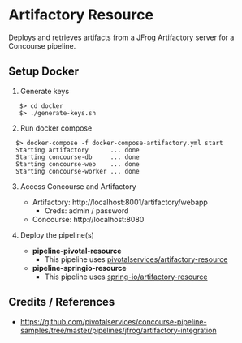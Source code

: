 # Artifactory Resource

Deploys and retrieves artifacts from a JFrog Artifactory server for a Concourse pipeline.

## Setup Docker

1. Generate keys
```
   $> cd docker
   $> ./generate-keys.sh
```

2. Run docker compose
```
  $> docker-compose -f docker-compose-artifactory.yml start
  Starting artifactory      ... done
  Starting concourse-db     ... done
  Starting concourse-web    ... done
  Starting concourse-worker ... done
```

3. Access Concourse and Artifactory
    * Artifactory:  http://localhost:8001/artifactory/webapp
      - Creds: admin / password
    * Concourse:    http://localhost:8080

4. Deploy the pipeline(s)
    * __pipeline-pivotal-resource__
      - This pipeline uses [pivotalservices/artifactory-resource](https://github.com/pivotalservices/artifactory-resource)
    * __pipeline-springio-resource__
      - This pipeline uses [spring-io/artifactory-resource](https://github.com/spring-io/artifactory-resource)




## Credits / References

*  https://github.com/pivotalservices/concourse-pipeline-samples/tree/master/pipelines/jfrog/artifactory-integration
